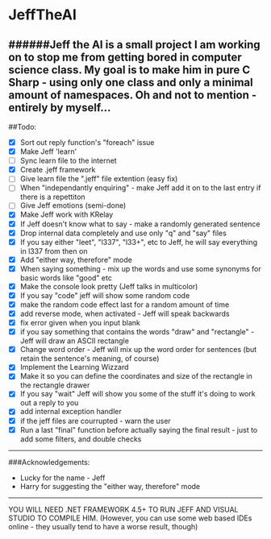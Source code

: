 # JeffTheAI
######Jeff the AI is a small project I am working on to stop me from getting bored in computer science class. My goal is to make him in pure C Sharp - using only one class and only a minimal amount of namespaces. Oh and not to mention - entirely by myself...
----
##Todo:
- [x] Sort out reply function's "foreach" issue
- [x] Make Jeff 'learn'
- [ ] Sync learn file to the internet
- [x] Create .jeff framework
- [ ] Give learn file the ".jeff" file extention (easy fix)
- [ ] When "independantly enquiring" - make Jeff add it on to the last entry if there is a repettiton 
- [ ] Give Jeff emotions (semi-done)
- [x] Make Jeff work with KRelay
- [x] If Jeff doesn't know what to say - make a randomly generated sentence
- [x] Drop internal data completely and use only "q" and "say" files
- [x] If you say either "leet", "l337", "l33+", etc to Jeff, he will say everything in l337 from then on
- [x] Add "either way, therefore" mode
- [x] When saying something - mix up the words and use some synonyms for basic words like "good" etc
- [x] Make the console look pretty (Jeff talks in multicolor)
- [x] If you say "code" jeff will show some random code
- [x] make the random code effect last for a random amount of time
- [x] add reverse mode, when activated - Jeff will speak backwards
- [x] fix error given when you input blank
- [x] if you say something that contains the words "draw" and "rectangle" - Jeff will draw an ASCII rectangle
- [x] Change word order - Jeff will mix up the word order for sentences (but retain the sentence's meaning, of course)
- [x] Implement the Learning Wizzard
- [x] Make it so you can define the coordinates and size of the rectangle in the rectangle drawer
- [x] If you say "wait" Jeff will show you some of the stuff it's doing to work out a reply to you
- [x] add internal exception handler
- [x] if the jeff files are courrupted - warn the user
- [x] Run a last "final" function before actually saying the final result - just to add some filters, and double checks

---
###Acknowledgements: 
- Lucky for the name - Jeff
- Harry for suggesting the "either way, therefore" mode

---

YOU WILL NEED .NET FRAMEWORK 4.5+ TO RUN JEFF AND VISUAL STUDIO TO COMPILE HIM.
(However, you can use some web based IDEs online - they usually tend to have a worse result, though)
